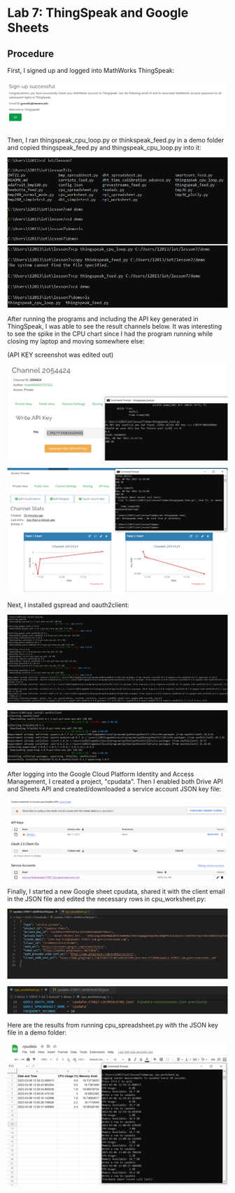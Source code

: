 # Lab 7: ThingSpeak and Google Sheets

## Procedure

First, I signed up and logged into MathWorks ThingSpeak:

![thing speak](../lab7/assets/thingspeak1.PNG)

Then, I ran thingspeak_cpu_loop.py or thinkspeak_feed.py in a demo folder and copied thingspeak_feed.py and thingspeak_cpu_loop.py into it:

![new demo folder](../lab7/assets/newDemoFolder.PNG)
![copied folders into demo](../lab7/assets/demo2.PNG)

After running the programs and including the API key generated in ThingSpeak, I was able to see the result channels below.
It was interesting to see the spike in the CPU chart since I had the program running while closing my laptop and moving somewhere else:

(API KEY screenshot was edited out)

![connecting channels](../lab7/assets/API2.PNG)

![channel results](../lab7/assets/API3.PNG)

Next, I installed gspread and oauth2client:

![GSpread](../lab7/assets/installGspread.PNG)

![OAuth2Client](../lab7/assets/installOath2client.PNG)

After logging into the Google Cloud Platform Identity and Access Management, I created a project, "cpudata".
Then I enabled both Drive API and Sheets API and created/downloaded a service account JSON key file:

![create account JSON](../lab7/assets/createAPIJSON.PNG)

Finally, I started a new Google sheet cpudata, shared it with the client email in the JSON file and edited the necessary rows in cpu_worksheet.py:

![JSON file screenshot](../lab7/assets/jsonSS.PNG)

![edited file](../lab7/assets/edited_WSpy.PNG)

Here are the results from running cpu_spreadsheet.py with the JSON key file in a demo folder:

![final results](../lab7/assets/results.PNG)
